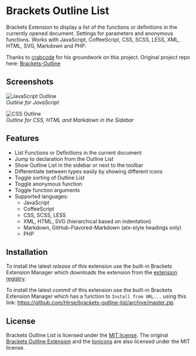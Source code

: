 Brackets Outline List
==============
Brackets Extension to display a list of the functions or definitions in the currently opened document. Settings for parameters and anonymous functions. Works with JavaScript, CoffeeScript, CSS, SCSS, LESS, XML, HTML, SVG, Markdown and PHP.

Thanks to [crabcode](https://github.com/crabcode) for his groundwork on this project. Original project repo here: [Brackets-Outline](https://github.com/crabcode/brackets-outline)

Screenshots
-------
![JavaScript Outline](https://raw.githubusercontent.com/Hirse/brackets-outline-list/master/screenshots/outline.png)  
*Outline for JavaScript*

![CSS Outline](https://raw.githubusercontent.com/Hirse/brackets-outline-list/master/screenshots/outline-sidebar.png)  
*Outline for CSS, HTML and Markdown in the Sidebar*

Features
-------
* List Functions or Definitions in the current document
* Jump to declaration from the Outline List
* Show Outline List in the sidebar or next to the toolbar
* Differentiate between types easily by showing different icons
* Toggle sorting of Outline List
* Toggle anonymous function
* Toggle function arguments
* Supported languages:
    * JavaScript
    * CoffeeScript
    * CSS, SCSS, LESS
    * XML, HTML, SVG (hierarchical based on indentation)
    * Markdown, GitHub-Flavored-Markdown (atx-style headings only)
    * PHP


Installation
-------
To install the latest _release_ of this extension use the built-in Brackets Extension Manager which downloads the extension from the [extension registry](https://brackets-registry.aboutweb.com/).

To install the latest _commit_ of this extension use the built-in Brackets Extension Manager which has a function to `Install from URL...` using this link: https://github.com/Hirse/brackets-outline-list/archive/master.zip.


License
-------
Brackets Outline List is licensed under the [MIT license](http://opensource.org/licenses/MIT). The original [Brackets Outline Extension](https://github.com/crabcode/brackets-outline#license) and the [Ionicons](http://ionicons.com) are also licensed under the MIT license.
